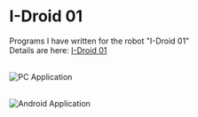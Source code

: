 # I-Droid 01<br>
Programs I have written for the robot "I-Droid 01"<br>
Details are here: [I-Droid 01](https://timsblogplace.blogspot.com/2020/12/i-droid-01.html)<br><br>

![PC Application](https://lh3.googleusercontent.com/-mnOJx8cGZOQ/X-ixn4T4ERI/AAAAAAAAEV8/3DSa_RrZntkzR4S-09DXa_ccd3q_cuGdwCNcBGAsYHQ/s995/Tim%2527s_I-Droid_01Remote_Control.png)<br><br>

![Android Application](https://lh3.googleusercontent.com/-1QWEaswd4v8/YJkw1gl_kjI/AAAAAAAAE0E/e4Pi0u2O1egvQk1cvywJdrqOGZIBdpsIgCNcBGAsYHQ/s1280/9b054092364d73a122c88efbd65b12f0.jpg)<br>




